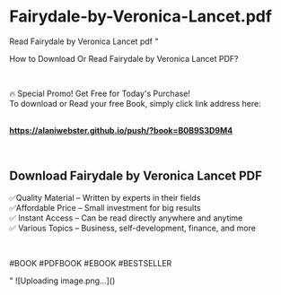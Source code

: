 # Fairydale-by-Veronica-Lancet.pdf
Read Fairydale by Veronica Lancet pdf
"<p>How to Download Or Read Fairydale by Veronica Lancet PDF?</p>
<p>&nbsp;</p>
<p>&#128293;  Special Promo! Get Free for Today's Purchase!<br />To download or Read your free Book, simply click link address here:&nbsp;<br />&nbsp;</p>
<p><a href=""https://alaniwebster.github.io/push/?book=B0B9S3D9M4""><strong>https://alaniwebster.github.io/push/?book=B0B9S3D9M4</strong></a></p>
<p>&nbsp;</p>
<h2>Download Fairydale by Veronica Lancet PDF</h2>
<p>&#x2705;Quality Material &ndash; Written by experts in their fields<br />&#x2705;Affordable Price &ndash; Small investment for big results<br />&#x2705; Instant Access &ndash; Can be read directly anywhere and anytime<br />&#x2705; Various Topics &ndash; Business, self-development, finance, and more</p>
<p>&nbsp;</p>
<p>#BOOK #PDFBOOK #EBOOK #BESTSELLER</p>
"
![Uploading image.png…]()
